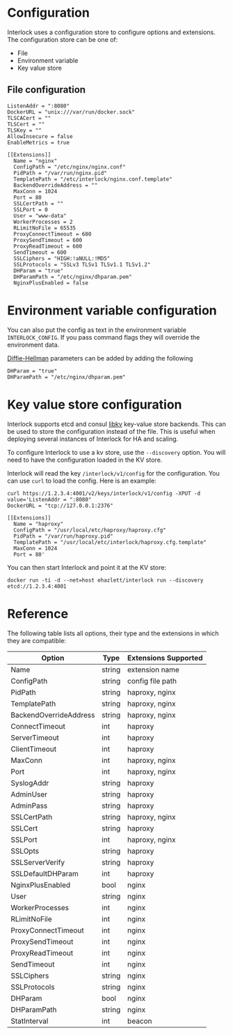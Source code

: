 # Configuration

Interlock uses a configuration store to configure options and extensions. The configuration store can be one of:

* File
* Environment variable
* Key value store

## File configuration

```
ListenAddr = ":8080"
DockerURL = "unix:///var/run/docker.sock"
TLSCACert = ""
TLSCert = ""
TLSKey = ""
AllowInsecure = false
EnableMetrics = true

[[Extensions]]
  Name = "nginx"
  ConfigPath = "/etc/nginx/nginx.conf"
  PidPath = "/var/run/nginx.pid"
  TemplatePath = "/etc/interlock/nginx.conf.template"
  BackendOverrideAddress = ""
  MaxConn = 1024
  Port = 80
  SSLCertPath = ""
  SSLPort = 0
  User = "www-data"
  WorkerProcesses = 2
  RLimitNoFile = 65535
  ProxyConnectTimeout = 600
  ProxySendTimeout = 600
  ProxyReadTimeout = 600
  SendTimeout = 600
  SSLCiphers = "HIGH:!aNULL:!MD5"
  SSLProtocols = "SSLv3 TLSv1 TLSv1.1 TLSv1.2"
  DHParam = "true"
  DHParamPath = "/etc/nginx/dhparam.pem"
  NginxPlusEnabled = false
```

# Environment variable configuration

You can also put the config as text in the environment variable
`INTERLOCK_CONFIG`.  If you pass command flags they will override the
environment data.

[Diffie-Hellman](https://scotthelme.co.uk/squeezing-a-little-more-out-of-your-qualys-score/) parameters can be added by adding the following
```
DHParam = "true"
DHParamPath = "/etc/nginx/dhparam.pem"
```

# Key value store configuration

Interlock supports etcd and consul [libkv](https://github.com/docker/libkv)
key-value store backends.  This can be used to store the configuration instead
of the file.  This is useful when deploying several instances of Interlock
for HA and scaling.

To configure Interlock to use a kv store, use the `--discovery` option.  You
will need to have the configuration loaded in the KV store.

Interlock will read the key `/interlock/v1/config` for the configuration.  You
can use `curl` to load the config.  Here is an example:

```
curl https://1.2.3.4:4001/v2/keys/interlock/v1/config -XPUT -d value='ListenAddr = ":8080"
DockerURL = "tcp://127.0.0.1:2376"

[[Extensions]]
  Name = "haproxy"
  ConfigPath = "/usr/local/etc/haproxy/haproxy.cfg"
  PidPath = "/var/run/haproxy.pid"
  TemplatePath = "/usr/local/etc/interlock/haproxy.cfg.template"
  MaxConn = 1024
  Port = 80'
```

You can then start Interlock and point it at the KV store:

`docker run -ti -d --net=host ehazlett/interlock run --discovery etcd://1.2.3.4:4001`

# Reference

The following table lists all options, their type and the extensions in which
they are compatible:

|Option|Type|Extensions Supported|
|----|----|----|
|Name                   | string | extension name |
|ConfigPath             | string | config file path |
|PidPath                | string | haproxy, nginx |
|TemplatePath           | string | haproxy, nginx |
|BackendOverrideAddress | string | haproxy, nginx |
|ConnectTimeout         | int    | haproxy |
|ServerTimeout          | int    | haproxy |
|ClientTimeout          | int    | haproxy |
|MaxConn                | int    | haproxy, nginx |
|Port                   | int    | haproxy, nginx |
|SyslogAddr             | string | haproxy |
|AdminUser              | string | haproxy |
|AdminPass              | string | haproxy |
|SSLCertPath            | string | haproxy, nginx |
|SSLCert                | string | haproxy |
|SSLPort                | int    | haproxy, nginx |
|SSLOpts                | string | haproxy |
|SSLServerVerify        | string | haproxy |
|SSLDefaultDHParam      | int    | haproxy |
|NginxPlusEnabled       | bool   | nginx |
|User                   | string | nginx |
|WorkerProcesses        | int    | nginx |
|RLimitNoFile           | int    | nginx |
|ProxyConnectTimeout    | int    | nginx |
|ProxySendTimeout       | int    | nginx |
|ProxyReadTimeout       | int    | nginx |
|SendTimeout            | int    | nginx |
|SSLCiphers             | string | nginx |
|SSLProtocols           | string | nginx |
|DHParam                | bool   | nginx |
|DHParamPath            | string | nginx |
|StatInterval           | int    | beacon |
